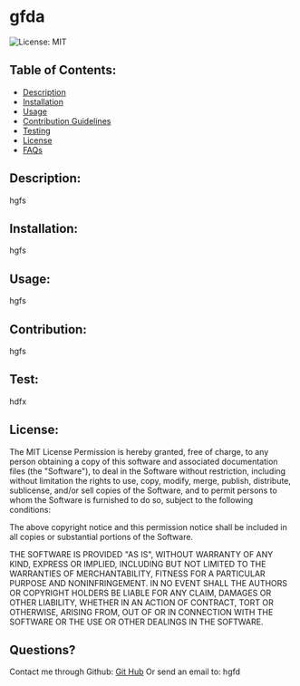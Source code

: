 # gfda  
![License: MIT](https://img.shields.io/badge/License-MIT-green.svg)

## Table of Contents:
* [Description](#Description)
* [Installation](#installation)
* [Usage](#usage)
* [Contribution Guidelines](#contribution)
* [Testing](#test)
* [License](#licenses)
* [FAQs](##Questions)

## Description:
hgfs

## Installation:
hgfs

## Usage:
hgfs

## Contribution:
hgfs

## Test:
hdfx

## License:
The MIT License 
Permission is hereby granted, free of charge, to any person obtaining a copy of this software and associated documentation files (the "Software"), to deal in the Software without restriction, including without limitation the rights to use, copy, modify, merge, publish, distribute, sublicense, and/or sell copies of the Software, and to permit persons to whom the Software is furnished to do so, subject to the following conditions:

The above copyright notice and this permission notice shall be included in all copies or substantial portions of the Software.

THE SOFTWARE IS PROVIDED "AS IS", WITHOUT WARRANTY OF ANY KIND, EXPRESS OR IMPLIED, INCLUDING BUT NOT LIMITED TO THE WARRANTIES OF MERCHANTABILITY, FITNESS FOR A PARTICULAR PURPOSE AND NONINFRINGEMENT. IN NO EVENT SHALL THE AUTHORS OR COPYRIGHT HOLDERS BE LIABLE FOR ANY CLAIM, DAMAGES OR OTHER LIABILITY, WHETHER IN AN ACTION OF CONTRACT, TORT OR OTHERWISE, ARISING FROM, OUT OF OR IN CONNECTION WITH THE SOFTWARE OR THE USE OR OTHER DEALINGS IN THE SOFTWARE.

## Questions?
Contact me through Github:
[Git Hub](https://github.com/hfg)
Or send an email to: hgfd
    